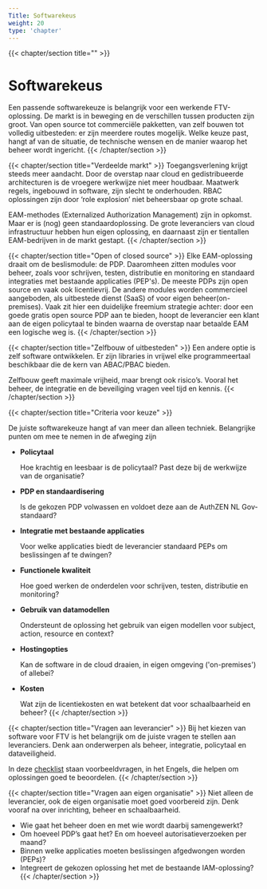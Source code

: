 ```yaml
---
Title: Softwarekeus
weight: 20
type: 'chapter'
---
```


{{< chapter/section title="" >}}
# Softwarekeus

Een passende softwarekeuze is belangrijk voor een werkende FTV-oplossing. De markt is in beweging en de verschillen tussen producten zijn groot. Van open source tot commerciële pakketten, van zelf bouwen tot volledig uitbesteden: er zijn meerdere routes mogelijk. Welke keuze past, hangt af van de situatie, de technische wensen en de manier waarop het beheer wordt ingericht.
{{< /chapter/section >}}

{{< chapter/section title="Verdeelde markt" >}}
Toegangsverlening krijgt steeds meer aandacht. Door de overstap naar cloud en gedistribueerde architecturen is de vroegere werkwijze niet meer houdbaar. Maatwerk regels, ingebouwd in software, zijn slecht te onderhouden. RBAC oplossingen zijn door ‘role explosion’ niet beheersbaar op grote schaal.

EAM-methodes (Externalized Authorization Management) zijn in opkomst. Maar er is (nog) geen standaardoplossing. De grote leveranciers van cloud infrastructuur hebben hun eigen oplossing, en daarnaast zijn er tientallen EAM-bedrijven in de markt gestapt.
{{< /chapter/section >}}

{{< chapter/section title="Open of closed source" >}}
Elke EAM-oplossing draait om de beslismodule: de PDP. Daaromheen zitten modules voor beheer, zoals voor schrijven, testen, distributie en monitoring en standaard integraties met bestaande applicaties (PEP's). De meeste PDPs zijn open source en vaak ook licentievrij. De andere modules worden commercieel aangeboden, als uitbestede dienst (SaaS) of voor eigen beheer(on-premises). Vaak zit hier een duidelijke freemium strategie achter: door een goede gratis open source PDP aan te bieden, hoopt de leverancier een klant aan de eigen policytaal te binden waarna de overstap naar betaalde EAM een logische weg is.
{{< /chapter/section >}}

{{< chapter/section title="Zelfbouw of uitbesteden" >}}
Een andere optie is zelf software ontwikkelen. Er zijn libraries in vrijwel elke programmeertaal beschikbaar die de kern van ABAC/PBAC bieden.

Zelfbouw geeft maximale vrijheid, maar brengt ook risico’s. Vooral het beheer, de integratie en de beveiliging vragen veel tijd en kennis.
{{< /chapter/section >}}

{{< chapter/section title="Criteria voor keuze" >}}

De juiste softwarekeuze hangt af van meer dan alleen techniek. Belangrijke punten om mee te nemen in de afweging zijn

- **Policytaal**

  Hoe krachtig en leesbaar is de policytaal? Past deze bij de werkwijze van de organisatie?
- **PDP en standaardisering**

  Is de gekozen PDP volwassen en voldoet deze aan de AuthZEN NL Gov-standaard?
- **Integratie met bestaande applicaties**

  Voor welke applicaties biedt de leverancier standaard PEPs om beslissingen af te dwingen?

- **Functionele kwaliteit**

  Hoe goed werken de onderdelen voor schrijven, testen, distributie en monitoring?

- **Gebruik van datamodellen**

  Ondersteunt de oplossing het gebruik van eigen modellen voor subject, action, resource en context?

- **Hostingopties**

  Kan de software in de cloud draaien, in eigen omgeving ('on-premises') of allebei?

- **Kosten**

  Wat zijn de licentiekosten en wat betekent dat voor schaalbaarheid en beheer?
{{< /chapter/section >}}

{{< chapter/section title="Vragen aan leverancier" >}}
Bij het kiezen van software voor FTV is het belangrijk om de juiste vragen te stellen aan leveranciers. Denk aan onderwerpen als beheer, integratie, policytaal en dataveiligheid.

In deze [checklist](vragen) staan voorbeeldvragen, in het Engels, die helpen om oplossingen goed te beoordelen.
{{< /chapter/section >}}

{{< chapter/section title="Vragen aan eigen organisatie" >}}
Niet alleen de leverancier, ook de eigen organisatie moet goed voorbereid zijn. Denk vooraf na over inrichting, beheer en schaalbaarheid.

- Wie gaat het beheer doen en  met wie wordt daarbij samengewerkt?
- Om hoeveel PDP’s gaat het? En om hoeveel autorisatieverzoeken per maand?
- Binnen welke applicaties moeten beslissingen afgedwongen worden (PEPs)?
- Integreert de gekozen oplossing het met de bestaande IAM-oplossing?
{{< /chapter/section >}}
